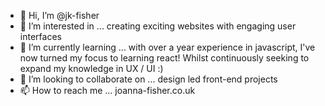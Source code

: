 - 👋 Hi, I’m @jk-fisher 
- 👀 I’m interested in ... creating exciting websites with engaging user interfaces 
- 🌱 I’m currently learning ... with over a year experience in javascript, I've now turned my focus to learning react! Whilst continuously seeking to expand my knowledge in UX / UI  :)
- 💞️ I’m looking to collaborate on ... design led front-end projects 
- 📫 How to reach me ... joanna-fisher.co.uk 

<!---
jk-fisher/jk-fisher is a ✨ special ✨ repository because its `README.md` (this file) appears on your GitHub profile.
You can click the Preview link to take a look at your changes.
--->
